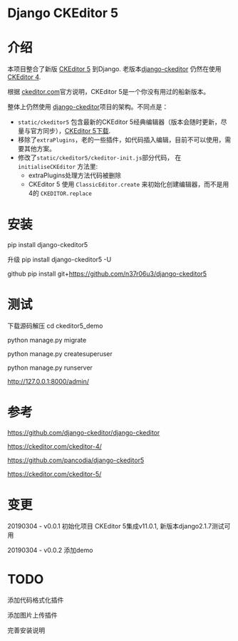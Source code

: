 Django CKEditor 5
===

# 介绍 #
本项目整合了新版 [CKEditor 5](https://ckeditor.com/ckeditor-5/) 到Django. 老版本[django-ckeditor](https://github.com/django-ckeditor/django-ckeditor) 仍然在使用[CKEditor 4](https://ckeditor.com/ckeditor-4/). 

根据 [ckeditor.com](https://ckeditor.com/docs/ckeditor5/latest/builds/guides/migrate.html)官方说明，CKEditor 5是一个你没有用过的船新版本。

整体上仍然使用 [django-ckeditor](https://github.com/django-ckeditor/django-ckeditor/tree/master/ckeditor)项目的架构。不同点是：

- `static/ckeditor5` 包含最新的CKEditor 5经典编辑器（版本会随时更新，尽量与官方同步），[CKEditor 5下载](https://ckeditor.com/ckeditor-5/download/).
- 移除了`extraPlugins`，老的一些插件，如代码插入编辑，目前不可以使用，需要其他方案。
- 修改了`static/ckeditor5/ckeditor-init.js`部分代码， 在 `initialiseCKEditor` 方法里:
    + extraPlugins处理方法代码被删除
    + CKEditor 5 使用 `ClassicEditor.create` 来初始化创建编辑器，而不是用4的 `CKEDITOR.replace`

# 安装 #
pip install django-ckeditor5

升级
pip install django-ckeditor5 -U 

github
pip install git+https://github.com/n37r06u3/django-ckeditor5

# 测试 #
下载源码解压
cd ckeditor5_demo

python manage.py migrate

python manage.py createsuperuser

python manage.py runserver

http://127.0.0.1:8000/admin/

# 参考 #
https://github.com/django-ckeditor/django-ckeditor

https://ckeditor.com/ckeditor-4/

https://github.com/pancodia/django-ckeditor5

https://ckeditor.com/ckeditor-5/

# 变更 #

20190304 - v0.0.1 初始化项目 CKEditor 5集成v11.0.1, 新版本django2.1.7测试可用

20190304 - v0.0.2 添加demo

# TODO #
添加代码格式化插件

添加图片上传插件

完善安装说明
